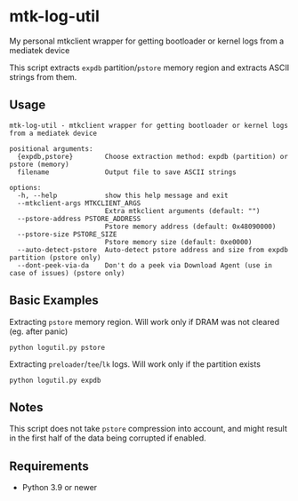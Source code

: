 # mtk-log-util
My personal mtkclient wrapper for getting bootloader or kernel logs from a mediatek device

This script extracts `expdb` partition/`pstore` memory region and extracts ASCII strings from them.

## Usage
```
mtk-log-util - mtkclient wrapper for getting bootloader or kernel logs from a mediatek device

positional arguments:
  {expdb,pstore}        Choose extraction method: expdb (partition) or pstore (memory)
  filename              Output file to save ASCII strings

options:
  -h, --help            show this help message and exit
  --mtkclient-args MTKCLIENT_ARGS
                        Extra mtkclient arguments (default: "")
  --pstore-address PSTORE_ADDRESS
                        Pstore memory address (default: 0x48090000)
  --pstore-size PSTORE_SIZE
                        Pstore memory size (default: 0xe0000)
  --auto-detect-pstore  Auto-detect pstore address and size from expdb partition (pstore only)
  --dont-peek-via-da    Don't do a peek via Download Agent (use in case of issues) (pstore only)
```

## Basic Examples
Extracting `pstore` memory region. Will work only if DRAM was not cleared (eg. after panic)
```shell
python logutil.py pstore
```

Extracting `preloader`/`tee`/`lk` logs. Will work only if the partition exists
```shell
python logutil.py expdb
```

## Notes
This script does not take `pstore` compression into account, 
and might result in the first half of the data being corrupted if enabled.

## Requirements
- Python 3.9 or newer
